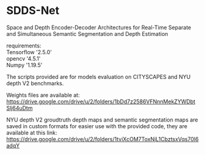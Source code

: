 # SDDS-Net
Space and Depth Encoder-Decoder Architectures for Real-Time Separate and Simultaneous Semantic Segmentation and Depth Estimation

requirements: <br />
Tensorflow '2.5.0' <br />
opencv '4.5.1' <br />
Numpy '1.19.5' <br />

The scripts provided are for models evaluation on CITYSCAPES and NYU depth V2 benchmarks.<br />

Weights files are available at: https://drive.google.com/drive/u/2/folders/1bDd7z2586VFNnnMekZYWDbtSlj64uDtm <br />

NYU depth V2 groudtruth depth maps and semantic segmentation maps are saved in custom formats for easier use with the provided code, they are available at this link: https://drive.google.com/drive/u/2/folders/1tviXcOM7ToxNjL1CbztsxVqs70l6adqY <br />
